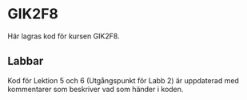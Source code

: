 # GIK2F8

Här lagras kod för kursen GIK2F8.

## Labbar

Kod för Lektion 5 och 6 (Utgångspunkt för Labb 2) är uppdaterad med kommentarer som beskriver vad som händer i koden.
